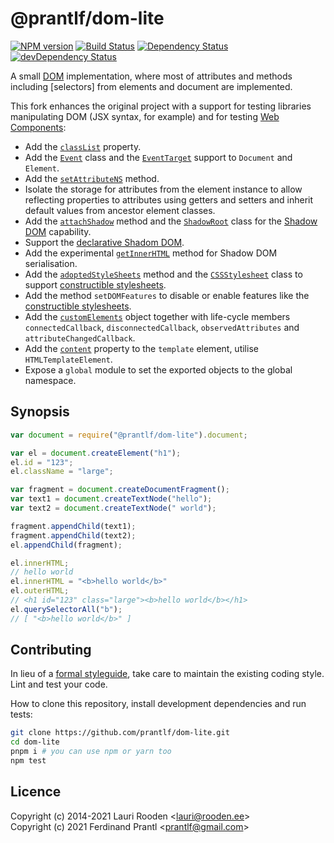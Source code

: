 # @prantlf/dom-lite

[![NPM version](https://badge.fury.io/js/%40prantlf%2Fdom-lite.svg)](http://badge.fury.io/js/%40prantlf%2Fdom-lite)
[![Build Status](https://github.com/prantlf/dom-lite/workflows/Test/badge.svg)](https://github.com/prantlf/dom-lite/actions)
[![Dependency Status](https://david-dm.org/prantlf/dom-lite.svg)](https://david-dm.org/prantlf/dom-lite)
[![devDependency Status](https://david-dm.org/prantlf/dom-lite/dev-status.svg)](https://david-dm.org/prantlf/dom-lite#info=devDependencies)

A small [DOM] implementation, where most of attributes and methods including [selectors] from elements and document are implemented.

This fork enhances the original project with a support for testing libraries manipulating DOM (JSX syntax, for example) and for testing [Web Components]:

* Add the [`classList`] property.
* Add the [`Event`] class and the [`EventTarget`] support to `Document` and `Element`.
* Add the [`setAttributeNS`] method.
* Isolate the storage for attributes from the element instance to allow reflecting properties to attributes using getters and setters and inherit default values from ancestor element classes.
* Add the [`attachShadow`] method and the [`ShadowRoot`] class for the [Shadow DOM] capability.
* Support the [declarative Shadom DOM].
* Add the experimental [`getInnerHTML`] method for Shadow DOM serialisation.
* Add the [`adoptedStyleSheets`] method and the [`CSSStylesheet`] class to support [constructible stylesheets].
* Add the method `setDOMFeatures` to disable or enable features like the [constructible stylesheets].
* Add the [`customElements`] object together with life-cycle members `connectedCallback`, `disconnectedCallback`, `observedAttributes` and `attributeChangedCallback`.
* Add the [`content`] property to the `template` element, utilise `HTMLTemplateElement`.
* Expose a `global` module to set the exported objects to the global namespace.

## Synopsis

```js
var document = require("@prantlf/dom-lite").document;

var el = document.createElement("h1");
el.id = "123";
el.className = "large";

var fragment = document.createDocumentFragment();
var text1 = document.createTextNode("hello");
var text2 = document.createTextNode(" world");

fragment.appendChild(text1);
fragment.appendChild(text2);
el.appendChild(fragment);

el.innerHTML;
// hello world
el.innerHTML = "<b>hello world</b>"
el.outerHTML;
// <h1 id="123" class="large"><b>hello world</b></h1>
el.querySelectorAll("b");
// [ "<b>hello world</b>" ]
```

## Contributing

In lieu of a [formal styleguide], take care to maintain the existing coding style. Lint and test your code.

How to clone this repository, install development dependencies and run tests:

```sh
git clone https://github.com/prantlf/dom-lite.git
cd dom-lite
pnpm i # you can use npm or yarn too
npm test
```

## Licence

Copyright (c) 2014-2021 Lauri Rooden &lt;lauri@rooden.ee&gt;<br>
Copyright (c) 2021 Ferdinand Prantl &lt;prantlf@gmail.com&gt;

[DOM]: https://dom.spec.whatwg.org/
[Web Components]: https://developer.mozilla.org/en-US/docs/Web/Web_Components
[`classList`]: https://developer.mozilla.org/en-US/docs/Web/API/Element/classList
[`Event`]: https://developer.mozilla.org/en-US/docs/Web/API/Event/Event
[`EventTarget`]: https://developer.mozilla.org/en-US/docs/Web/API/EventTarget
[`customElements`]: https://developer.mozilla.org/en-US/docs/Web/API/Window/customElements
[`setAttributeNS`]: https://developer.mozilla.org/en-US/docs/Web/API/Element/setAttributeNS
[`attachShadow`]: https://developer.mozilla.org/en-US/docs/Web/API/Element/attachShadow
[`ShadowRoot`]: https://developer.mozilla.org/en-US/docs/Web/API/ShadowRoot
[Shadow DOM]: https://developer.mozilla.org/en-US/docs/Web/Web_Components/Using_shadow_DOM
[declarative Shadom DOM]: https://web.dev/declarative-shadow-dom/#building
[`getInnerHTML`]: https://web.dev/declarative-shadow-dom/#serialization
[`content`]: https://developer.mozilla.org/en-US/docs/Web/API/HTMLTemplateElement/content
[`adoptedStyleSheets`]: https://wicg.github.io/construct-stylesheets/#using-constructed-stylesheets
[`CSSStylesheet`]: https://developer.mozilla.org/en-US/docs/Web/API/CSSStyleSheet
[constructible stylesheets]: https://wicg.github.io/construct-stylesheets/
[formal styleguide]: https://github.com/litejs/litejs/wiki/Style-Guidelines
